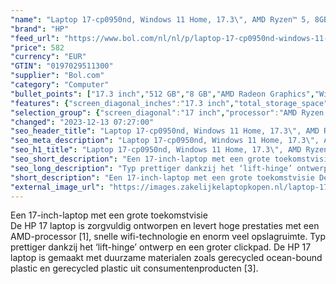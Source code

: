 ```yaml
---
"name": "Laptop 17-cp0950nd, Windows 11 Home, 17.3\", AMD Ryzen™ 5, 8GB RAM, 512GB SSD, FHD, Natuurlijk zilver"
"brand": "HP"
"feed_url": "https://www.bol.com/nl/nl/p/laptop-17-cp0950nd-windows-11-home-17-3-amd-ryzen-5-8gb-ram-512gb-ssd-fhd-natuurlijk-zilver/9300000151425629"
"price": 582
"currency": "EUR"
"GTIN": "0197029511300"
"supplier": "Bol.com"
"category": "Computer"
"bullet_points": ["17.3 inch","512 GB","8 GB","AMD Radeon Graphics","Windows"]
"features": {"screen_diagonal_inches":"17.3 inch","total_storage_space":"512 GB","memory_size":"8 GB","graphics_card":"AMD Radeon Graphics","operating_system":"Windows"}
"selection_group": {"screen_diagonal":"17 inch","processor":"AMD Ryzen 5","changed_price_past_3_days":false}
"changed": "2023-12-13 07:27:00"
"seo_header_title": "Laptop 17-cp0950nd, Windows 11 Home, 17.3\", AMD Ryzen™ 5, 8GB RAM, 512GB SSD, FHD, Natuurlijk zilver"
"seo_meta_description": "Laptop 17-cp0950nd, Windows 11 Home, 17.3\", AMD Ryzen™ 5, 8GB RAM, 512GB SSD, FHD, Natuurlijk zilver"
"seo_h1_title": "Laptop 17-cp0950nd, Windows 11 Home, 17.3\", AMD Ryzen™ 5, 8GB RAM, 512GB SSD, FHD, Natuurlijk zilver"
"seo_short_description": "Een 17-inch-laptop met een grote toekomstvisie <br />De HP 17 laptop is zorgvuldig ontworpen en levert hoge prestaties met een AMD-processor [1], snelle wifi-technologie en enorm veel opslagruimte."
"seo_long_description": "Typ prettiger dankzij het ‘lift-hinge’ ontwerp en een groter clickpad. De HP 17 laptop is gemaakt met duurzame materialen zoals gerecycled ocean-bound plastic en gerecycled plastic uit consumentenproducten [3]."
"short_description": "Een 17-inch-laptop met een grote toekomstvisie De HP 17 laptop is zorgvuldig ontworpen en levert hoge prestaties met een AMD-processor [1], snelle wifi-technologie en enorm veel opslagruimte. Typ prettiger dankzij het ‘lift-hinge’ ontwerp en een groter clickpad. De HP 17 laptop is gemaakt met duurzame materialen zoals gerecycled ocean-bound plastic en gerecycled plastic uit consumentenproducten [3]."
"external_image_url": "https://images.zakelijkelaptopkopen.nl/laptop-17-cp0950nd-windows-11-home-17-3-amd-ryzen-5-8gb-ram-512gb-ssd-fhd-natuurlijk-zilver.webp"
---
```


Een 17-inch-laptop met een grote toekomstvisie <br />De HP 17 laptop is zorgvuldig ontworpen en levert hoge prestaties met een AMD-processor [1], snelle wifi-technologie en enorm veel opslagruimte. Typ prettiger dankzij het ‘lift-hinge’ ontwerp en een groter clickpad. De HP 17 laptop is gemaakt met duurzame materialen zoals gerecycled ocean-bound plastic en gerecycled plastic uit consumentenproducten [3].